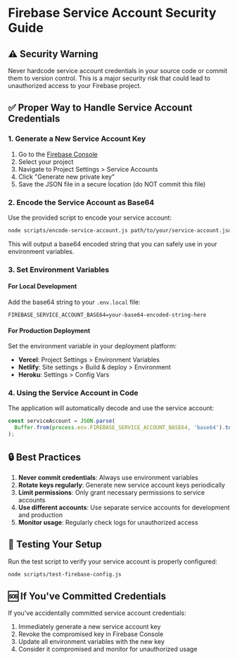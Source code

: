 # Firebase Service Account Security Guide

## ⚠️ Security Warning

Never hardcode service account credentials in your source code or commit them to version control. This is a major security risk that could lead to unauthorized access to your Firebase project.

## ✅ Proper Way to Handle Service Account Credentials

### 1. Generate a New Service Account Key

1. Go to the [Firebase Console](https://console.firebase.google.com/)
2. Select your project
3. Navigate to Project Settings > Service Accounts
4. Click "Generate new private key"
5. Save the JSON file in a secure location (do NOT commit this file)

### 2. Encode the Service Account as Base64

Use the provided script to encode your service account:

```bash
node scripts/encode-service-account.js path/to/your/service-account.json
```

This will output a base64 encoded string that you can safely use in your environment variables.

### 3. Set Environment Variables

#### For Local Development

Add the base64 string to your `.env.local` file:

```
FIREBASE_SERVICE_ACCOUNT_BASE64=your-base64-encoded-string-here
```

#### For Production Deployment

Set the environment variable in your deployment platform:

- **Vercel**: Project Settings > Environment Variables
- **Netlify**: Site settings > Build & deploy > Environment
- **Heroku**: Settings > Config Vars

### 4. Using the Service Account in Code

The application will automatically decode and use the service account:

```javascript
const serviceAccount = JSON.parse(
  Buffer.from(process.env.FIREBASE_SERVICE_ACCOUNT_BASE64, 'base64').toString('utf8')
);
```

## 🔒 Best Practices

1. **Never commit credentials**: Always use environment variables
2. **Rotate keys regularly**: Generate new service account keys periodically
3. **Limit permissions**: Only grant necessary permissions to service accounts
4. **Use different accounts**: Use separate service accounts for development and production
5. **Monitor usage**: Regularly check logs for unauthorized access

## 🧪 Testing Your Setup

Run the test script to verify your service account is properly configured:

```bash
node scripts/test-firebase-config.js
```

## 🆘 If You've Committed Credentials

If you've accidentally committed service account credentials:

1. Immediately generate a new service account key
2. Revoke the compromised key in Firebase Console
3. Update all environment variables with the new key
4. Consider it compromised and monitor for unauthorized usage